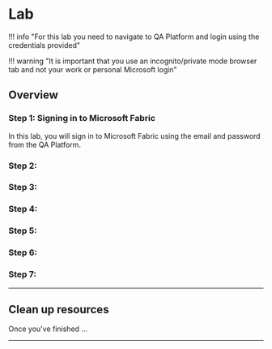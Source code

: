 # Lab 


!!! info "For this lab you need to navigate to QA Platform and login using the credentials provided"

!!! warning "It is important that you use an incognito/private mode browser tab and not your work or personal Microsoft login"

## Overview

### Step 1: Signing in to Microsoft Fabric

In this lab, you will sign in to Microsoft Fabric using the email and password from the QA Platform.

### Step 2: 


### Step 3: 



### Step 4: 


### Step 5: 



### Step 6: 



### Step 7: 


---

## Clean up resources

Once you've finished ...

---
